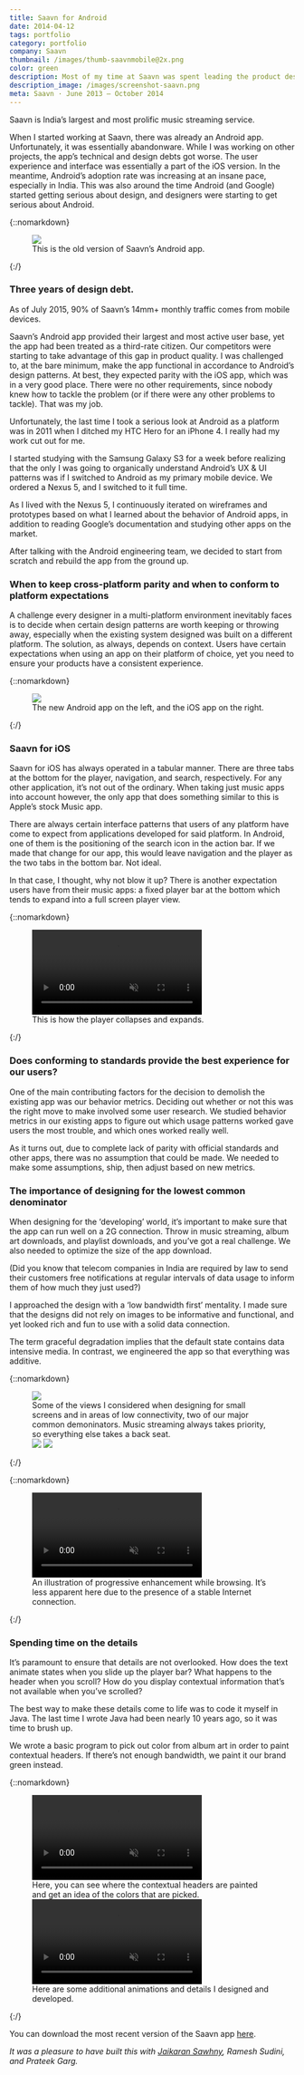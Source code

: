 ```yaml
---
title: Saavn for Android
date: 2014-04-12
tags: portfolio
category: portfolio
company: Saavn
thumbnail: /images/thumb-saavnmobile@2x.png
color: green
description: Most of my time at Saavn was spent leading the product design for Saavn’s Android app. Saavn is a service primarily marketed towards South Asians, for whom Android is by far the leading platform of choice. The lack of stable (and fast) Internet connectivity throughout the region made this a great design challenge to take on.
description_image: /images/screenshot-saavn.png
meta: Saavn · June 2013 — October 2014
---
```


Saavn is India’s largest and most prolific music streaming service.

When I started working at Saavn, there was already an Android app. Unfortunately, it was essentially abandonware. While I was working on other projects, the app’s technical and design debts got worse. The user experience and interface was essentially a part of the iOS version. In the meantime, Android’s adoption rate was increasing at an insane pace, especially in India. This was also around the time Android (and Google) started getting serious about design, and designers were starting to get serious about Android.

{::nomarkdown}
<figure class="one-up">
<img src="/images/saavn-old.jpg">
<figcaption>This is the old version of Saavn’s Android app.</figcaption>
</figure>
{:/}

### Three years of design debt.

As of July 2015, 90% of Saavn’s 14mm+ monthly traffic comes from mobile devices.

Saavn’s Android app provided their largest and most active user base, yet the app had been treated as a third-rate citizen. Our competitors were starting to take advantage of this gap in product quality. I was challenged to, at the bare minimum, make the app functional in accordance to Android’s design patterns. At best, they expected parity with the iOS app, which was in a very good place. There were no other requirements, since nobody knew how to tackle the problem (or if there were any other problems to tackle). That was my job.

Unfortunately, the last time I took a serious look at Android as a platform was in 2011 when I ditched my HTC Hero for an iPhone 4. I really had my work cut out for me.

I started studying with the Samsung Galaxy S3 for a week before realizing that the only I was going to organically understand Android’s UX &amp; UI patterns was if I switched to Android as my primary mobile device. We ordered a Nexus 5, and I switched to it full time.

As I lived with the Nexus 5, I continuously iterated on wireframes and prototypes based on what I learned about the behavior of Android apps, in addition to reading Google’s documentation and studying other apps on the market.

After talking with the Android engineering team, we decided to start from scratch and rebuild the app from the ground up.

### When to keep cross-platform parity and when to conform to platform expectations

A challenge every designer in a multi-platform environment inevitably faces is to decide when certain design patterns are worth keeping or throwing away, especially when the existing system designed was built on a different platform. The solution, as always, depends on context. Users have certain expectations when using an app on their platform of choice, yet you need to ensure your products have a consistent experience.

{::nomarkdown}
<figure class="one-up">
<img src="/images/saavn-ios-android.jpg">
<figcaption>The new Android app on the left, and the iOS app on the right.</figcaption>
</figure>
{:/}

### Saavn for iOS

Saavn for iOS has always operated in a tabular manner. There are three tabs at the bottom for the player, navigation, and search, respectively. For any other application, it’s not out of the ordinary. When taking just music apps into account however, the only app that does something similar to this is Apple’s stock Music app.

There are always certain interface patterns that users of any platform have come to expect from applications developed for said platform. In Android, one of them is the positioning of the search icon in the action bar. If we made that change for our app, this would leave navigation and the player as the two tabs in the bottom bar. Not ideal.

In that case, I thought, why not blow it up? There is another expectation users have from their music apps: a fixed player bar at the bottom which tends to expand into a full screen player view.

{::nomarkdown}
<figure class="two-up">
<video preload="auto" autoplay loop muted>
<source src="http://i.imgur.com/iOwho50.webm" type="video/webm">
<source src="http://i.imgur.com/iOwho50.mp4" type="video/mp4">
</video>
<figcaption>This is how the player collapses and expands.</figcaption>
</figure>
{:/}

### Does conforming to standards provide the best experience for our users?

One of the main contributing factors for the decision to demolish the existing app was our behavior metrics. Deciding out whether or not this was the right move to make involved some user research. We studied behavior metrics in our existing apps to figure out which usage patterns worked gave users the most trouble, and which ones worked really well.

As it turns out, due to complete lack of parity with official standards and other apps, there was no assumption that could be made. We needed to make some assumptions, ship, then adjust based on new metrics.

### The importance of designing for the lowest common denominator

When designing for the ‘developing’ world, it’s important to make sure that the app can run well on a 2G connection. Throw in music streaming, album art downloads, and playlist downloads, and you’ve got a real challenge. We also needed to optimize the size of the app download.

(Did you know that telecom companies in India are required by law to send their customers free notifications at regular intervals of data usage to inform them of how much they just used?)

I approached the design with a ‘low bandwidth first’ mentality. I made sure that the designs did not rely on images to be informative and functional, and yet looked rich and fun to use with a solid data connection.

The term graceful degradation implies that the default state contains data intensive media. In contrast, we engineered the app so that everything was additive.

{::nomarkdown}
<figure class="two-up">
<img src="/images/saavn-small-album.png">
<figcaption>Some of the views I considered when designing for small screens and in areas of low connectivity, two of our major common demoninators. Music streaming always takes priority, so everything else takes a back seat.</figcaption>
<img src="/images/saavn-small-my-music.png">
<img src="/images/saavn-small-player.png">
</figure>
{:/}

{::nomarkdown}
<figure class="two-up">
<video preload="auto" autoplay loop muted>
<source src="http://i.imgur.com/GDoj2ZX.webm" type="video/webm">
<source src="http://i.imgur.com/GDoj2ZX.mp4" type="video/mp4">
</video>
<figcaption>An illustration of progressive enhancement while browsing. It’s less apparent here due to the presence of a stable Internet connection.</figcaption>
</figure>
{:/}

### Spending time on the details

It’s paramount to ensure that details are not overlooked. How does the text animate states when you slide up the player bar? What happens to the header when you scroll? How do you display contextual information that’s not available when you’ve scrolled?

The best way to make these details come to life was to code it myself in Java. The last time I wrote Java had been nearly 10 years ago, so it was time to brush up.

We wrote a basic program to pick out color from album art in order to paint contextual headers. If there’s not enough bandwidth, we paint it our brand green instead.

{::nomarkdown}
<figure class="two-up">
<video preload="auto" autoplay loop muted>
<source src="http://i.imgur.com/y66S9rN.webm" type="video/webm">
<source src="http://i.imgur.com/y66S9rN.mp4" type="video/mp4">
</video>
<figcaption>Here, you can see where the contextual headers are painted and get an idea of the colors that are picked.</figcaption>
<video preload="auto" autoplay loop muted>
<source src="http://i.imgur.com/jGMZGDZ.webm" type="video/webm">
<source src="http://i.imgur.com/jGMZGDZ.mp4" type="video/mp4">
</video>
<figcaption>Here are some additional animations and details I designed and developed.</figcaption>
</figure>
{:/}

You can download the most recent version of the Saavn app [here](http://play.google.com/store/apps/details?id=com.saavn.android).

_It was a pleasure to have built this with [Jaikaran Sawhny](https://twitter.com/drakmog), Ramesh Sudini, and Prateek Garg._
